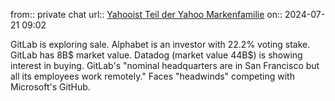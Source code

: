 from:: private chat
url:: [Yahooist Teil der Yahoo Markenfamilie](https://finance.yahoo.com/news/exclusive-google-backed-software-developer-060252892.html?guccounter=1)
on:: 2024-07-21 09:02

GitLab is exploring sale. Alphabet is an investor with 22.2% voting stake. GitLab has 8B$ market value. Datadog (market value 44B$) is showing interest in buying. GitLab's "nominal headquarters are in San Francisco but all its employees work remotely." Faces "headwinds" competing with Microsoft's GitHub.

